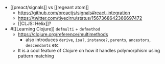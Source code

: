 - [[preact/signals]] vs [[regeant atom]]
	- https://github.com/preactjs/signals#react-integration
	- https://twitter.com/tiyecirru/status/1567368642366697472
	- [[CLJS: Helix]]?
- #[[Learning Clojure]] `defmulti` + `defmethod`
	- https://clojure.org/reference/multimethods
		- also introduces `derive`, `isa?`, `instance?`, `parents`, `ancestors`, `descendants` etc
	- It is a cool feature of Clojure on how it handles polymorphism using pattern matching